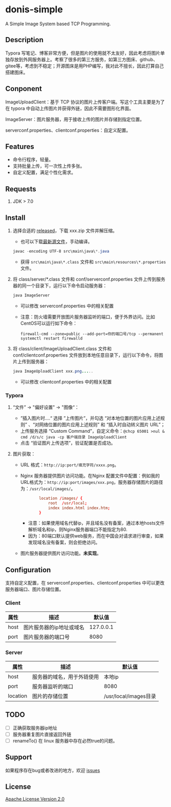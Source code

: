 # donis-simple

A Simple Image System based TCP Programming.

## Description

Typora 写笔记、博客非常方便，但是图片的使用就不太友好，因此考虑将图片单独存放到外网服务器上。考察了很多的第三方服务，如第三方图床、github、gitee等，考虑到不稳定；开源图床是用PHP编写，我对此不擅长，因此打算自己搭建图床。 

## Conponent

ImageUploadClient：基于 TCP 协议的图片上传客户端。写这个工具主要是为了在 typora 中自动上传图片并获得外链，因此不需要图形化界面。

ImageServer：图片服务器，用于接收上传的图片并存储到指定位置。

serverconf.properties、clientconf.properties：自定义配置。

## Features

- 命令行程序，轻量。
- 支持批量上传，可一次性上传多张。
- 自定义配置，满足个性化需求。

## Requests

1. JDK > 7.0

## Install

1. 选择合适的 [released](https://github.com/Anan-don/donis-simple/releases)，下载 xxx.zip 文件并解压缩。

   - 也可以下载[最新源文件](https://github.com/Anan-don/donis-simple/archive/refs/heads/master.zip)，手动编译。

   ```powershell
   javac -encoding UTF-8 src\main\java\*.java
   ```

   - 获得 `src\main\java\*.class` 文件和 `src\main\resources\*.properties` 文件。

2. 将 class/server/*.class 文件和 conf/serverconf.properties 文件上传到服务器的同一个目录下，运行以下命令启动服务器：

   ```java
   java ImageServer
   ```

   - 可以修改 serverconf.properties 中的相关配置

   - 注意：防火墙需要开放图片服务器监听的端口，便于外界访问。比如CentOS可以运行如下命令：

     ```shell
     firewall-cmd --zone=public --add-port=你的端口号/tcp --permanent
     systemctl restart firewalld
     ```

3. 将 class/client/ImageUploadClient.class 文件和 conf/clientconf.properties 文件放到本地任意目录下，运行以下命令，将图片上传到服务器：

   ```java
   java ImageUploadClient xxx.png.....
   ```

   - 可以修改 clientconf.properties 中的相关配置

### Typora

1. “文件” -> "偏好设置" -> "图像“：

   - ”插入图片时....“  选择 ”上传图片”，并勾选 “对本地位置的图片应用上述规则” 、“对网络位置的图片应用上述规则”  和 “插入时自动转义图片 URL”；
   - 上传服务选择 “Custom Command”，自定义命令：`@chcp 65001 >nul & cmd /d/s/c java -cp 客户端目录 ImageUploadClient`
   - 点击 “验证图片上传选项”，验证配置是否成功。

2. 图片获取：

   - URL 格式：`http://ip:port/填充字符/xxxx.png`。

   - Nginx 服务器提供图片访问功能。在Nginx 配置文件中配置：例如我的URL格式为：`http://ip:port/images/xxx.png`，服务器存储图片的路径为：`/usr/local/images/`。

     ```conf
             location /images/ {
                 root  /usr/local;
                 index index.html index.htm;
             }
     ```
     - 注意：如果使用域名代替ip，并且域名没有备案，通过本地hosts文件解析域名和ip，则Nginx服务器端口不能指定为80.
     - 因为：80端口默认提供web服务，而在中国会对请求进行审查，如果发现域名没有备案，则会拒绝访问。

   - 图片服务器提供图片访问功能。**未实现**。

## Configuration

支持自定义配置，在 serverconf.properties、clientconf.properties 中可以更改服务器端口、图片存储位置。

### Client

| 属性 | 描述                     | 默认值    |
| ---- | ------------------------ | --------- |
| host | 图片服务器的ip地址或域名 | 127.0.0.1 |
| port | 图片服务器的端口号       | 8080      |

### Server

| 属性     | 描述                       | 默认值                |
| -------- | -------------------------- | --------------------- |
| host     | 服务器的域名，用于外链使用 | 本地ip                |
| port     | 服务器监听的端口           | 8080                  |
| location | 图片的存储位置             | /usr/local/images目录 |

## TODO

- [ ] 正确获取服务器ip地址
- [ ] 服务器重复图片直接返回外链
- [ ] renameTo() 在 linux 服务器中存在必然true的问题。

## Support

如果程序存在bug或者改进的地方，欢迎 [issues](https://github.com/Anan-don/donis-simple/issues)

## License

[Apache License Version 2.0](https://github.com/Anan-don/donis-simple/blob/master/LICENSE)

